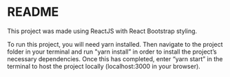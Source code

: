 # README

This project was made using ReactJS with React Bootstrap styling.

To run this project, you will need yarn installed. Then navigate to the project folder in your terminal and run "yarn install” in order to install the project’s necessary dependencies. Once this has completed, enter “yarn start” in the terminal to host the project locally (localhost:3000 in your browser).
